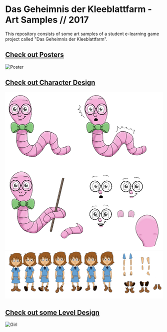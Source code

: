 # Das Geheimnis der Kleeblattfarm - Art Samples // 2017
This repository consists of some art samples of a student e-learning game project called "Das Geheimnis der Kleeblattfarm".

## [Check out Posters](https://github.com/baumgae/Kleeblatt-Farm-Art/tree/main/01_Posters)
![Poster](https://github.com/baumgae/Kleeblatt-Farm-Art/blob/main/01_Posters/CMYK_1920_1080_Kleeblattfarm_Plakat_quer.png?raw=true)

## [Check out Character Design](https://github.com/baumgae/Kleeblatt-Farm-Art/tree/main/02_Characters)
![Willy](https://github.com/baumgae/Kleeblatt-Farm-Art/blob/main/02_Characters/Willy_Turnaround_.png?raw=true)
![Girl](https://github.com/baumgae/Kleeblatt-Farm-Art/blob/main/02_Characters/Girl_Moving_Forward_001.png?raw=true)

## [Check out some Level Design](https://github.com/baumgae/Kleeblatt-Farm-Art/tree/main/03_Scenes)
![Girl](https://github.com/baumgae/Kleeblatt-Farm-Art/blob/main/03_Scenes/Second_Scene_.png?raw=true)


